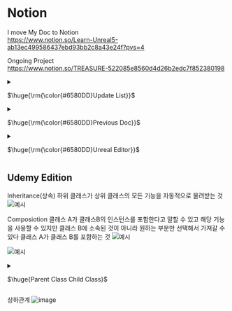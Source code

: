 # Notion
I move My Doc to Notion   
https://www.notion.so/Learn-Unreal5-ab13ec499586437ebd93bb2c8a43e24f?pvs=4

Ongoing Project  
https://www.notion.so/TREASURE-522085e8560d4d26b2edc7f852380198  

<details>
<summary><p>$\huge{\rm{\color{#6580DD}Update List}}$</p> </summary>

How to Move Actor  
https://velog.io/@lsm1017/%EC%95%A1%ED%84%B0-%EC%99%95%EB%B3%B5%EC%9C%BC%EB%A1%9C-%EC%9B%80%EC%A7%81%EC%9D%B4%EA%B8%B0-%EA%B5%AC%ED%98%84-DistGetSafeNormal  

How to make swingwing object and curve
https://velog.io/@lsm1017/%ED%86%B5%EB%82%98%EB%AC%B4-%ED%95%A8%EC%A0%95-%EB%A7%8C%EB%93%A4%EA%B8%B0

How to import asset from store
https://velog.io/@lsm1017/%EC%97%90%EC%85%8B-%EA%B0%80%EC%A0%B8%EC%98%A4%EA%B8%B0-ga7d0icx

How to change file engine version
https://velog.io/@lsm1017/%ED%8C%8C%EC%9D%BC-%EB%B2%84%EC%A0%84%EB%B0%94%EA%BE%B8%EB%8A%94%EB%B2%95

EnhancedInput(BluePrint ver | Cpp ver)
https://velog.io/@lsm1017/%ED%96%A5%EC%83%81%EB%90%9C-%EC%9E%85%EB%A0%A5EnhancedInput

How to Set Pawn Camera and move
https://velog.io/@lsm1017/Pawn%EC%B9%B4%EB%A9%94%EB%9D%BC-%EC%A1%B0%EC%A0%95%ED%95%98%EA%B8%B0

How to make Character move
https://velog.io/@lsm1017/Character-%EC%A1%B0%EC%9E%91%EB%A7%8C%EB%93%A4%EA%B8%B0

About Character Rotate
https://velog.io/@lsm1017/%EC%BA%90%EB%A6%AD%ED%84%B0-%ED%9A%8C%EC%A0%84%EC%97%90-%EA%B4%80%ED%95%98%EC%97%AC

When Get Build Error
https://velog.io/@lsm1017/%EB%B9%8C%EB%93%9C-%EC%97%90%EB%9F%AC%EA%B0%80-%EB%82%AC%EC%9D%84%EB%95%8C

How to attach animation to asset
https://velog.io/@lsm1017/%EC%97%90%EB%8B%88%EB%A9%94%EC%9D%B4%EC%85%98-%EC%A0%81%EC%9A%A9%ED%95%98%EA%B8%B0

How to change animation(BluePrint version)
https://velog.io/@lsm1017/%EC%95%A0%EB%8B%88%EB%A9%94%EC%9D%B4%EC%85%98-%EC%A0%84%ED%99%98-%EB%A7%8C%EB%93%A4%EA%B8%B0

How to change animation(c++ version)
https://velog.io/@lsm1017/%EC%95%A0%EB%8B%88%EB%A9%94%EC%9D%B4%EC%85%98-%EC%A0%84%ED%99%98%ED%95%98%EA%B8%B0%EC%BD%94%EB%93%9C%EB%B2%84%EC%A0%84

How to make custom Animation
https://www.youtube.com/watch?v=tnZv7KQPai0&t=58s

Implementing Foot Height Adjustment on Stairs 
https://velog.io/@lsm1017/%EC%9E%90%EC%97%B0%EC%8A%A4%EB%9F%AC%EC%9A%B4-%EA%B2%BD%EC%82%AC%EC%98%A4%EB%A5%B4%EA%B8%B0feat.RIG

How to give collision to Skeleton Asset
https://velog.io/@lsm1017/%EC%8A%A4%EC%BC%88%EB%A0%88%ED%86%A4%EB%A9%94%EC%89%AC%EC%97%90-collision%EC%B6%94%EA%B0%80%ED%95%98%EA%B8%B0

Principle of Summoner
https://velog.io/@lsm1017/%EC%86%8C%ED%99%98%EC%82%AC-%EC%9B%90%EB%A6%ACDelegate

How to combine Animation
https://velog.io/@lsm1017/%EC%95%A0%EB%8B%88%EB%A9%94%EC%9D%B4%EC%85%98%EC%9D%84-%ED%95%A9%EC%B9%98%EB%8A%94-%EB%B2%95Blend-Space

How to make simple chasing Ai
https://velog.io/@lsm1017/%EA%B0%84%EB%8B%A8%ED%95%9C-%ED%94%8C%EB%A0%88%EC%9D%B4%EC%96%B4-%EC%AB%92%EB%8A%94-AI%EB%A7%8C%EB%93%A4%EA%B8%B0

How to use Mixamo
https://velog.io/@lsm1017/Mixamo%EC%82%AC%EC%9A%A9%EB%B2%95-1i6oxq44

</details>

<details>
<summary><p>$\huge{\rm{\color{#6580DD}Previous Doc}}$</p> </summary>


<details>
<summary><p>$\huge{\rm{\color{#6580DD}TIP}}$</p> </summary>
ctrl + alt + f11 라이브코드 컴파일 단축키  
F11(몰입모드) -> 삼선 -> 캡쳐
가끔은 껏다키면 해결 되는게 있다...  
Shift + 1~4 모드선택 단축키  
우클릭 + c 확대 +z 축소  
visualstudio에서 ctrl + shift + spacebar하면 해당 코드의 정보창을 띄울 수 있다.  
정보창에 = 값  라면 기본값이 내장되어 있다는 의미이다.  
</details>
  
## 만약 에디터가 이전 변경사항이 적용 안되어있다면 에디터를 닫고 vscode에서 shift+ctrl+b로 다시 돌리고 열면 됌  

![어떻게 돌아가는지](https://github.com/REWELLGOM/Learn-Unreal/assets/129605750/b9c39707-07d6-4cf7-81dd-da71b37da42b)  

라이브 코딩은 에디터를 껏다가 키면 초기화 되기때문에 에디터를 키기전에 vscode에서 crlt shift b 로 빌드작업 하고 에디터를 닫아놓은체로 전체를 컴파일해야함  

<details>
<summary><p>$\huge{\rm{\color{#6580DD}MATH}}$</p> </summary>

### A(1,3,5)  B(-1,5,-7)  

### If A watching B
(1+1,3-5,5+7)  
->(2,-2,12)  
### If B watching A
(-1-1,5-3,-7-5)  
->(-2,2,-12)  

### Multiplied
Ax2 = (1x2,3x2,5x2) -> (2,6,10)  

### Length
(A^2+B^2)^(1/2)  
{(1^2,3^2,5^2) + (-1^2,5^2,-7^2)}^(1/2)  

### Vector Normalized
크기가 1인 단위 벡터를 말함

## Rotation

### Roll
X축에 대한 회전  

### Pitch
Y축에 대한 회전  

### Yaw
Z축에 대한  회전  

### FMath::Sin()
sin함수로 사인파를 이용할때 이용  

</details>


<details>
<summary><p>$\huge{\rm{\color{#6580DD}ERROR LIST}}$</p> </summary>




### 1.캐릭터가 움직이지를 않음 
해결: 게임 모드 설정과 껏다 켰다를 하니 해결됨
### 2.게임 시작시 프리징  
이유: tick코드안에 바로 반복문써서 과부하걸린거임
### 3.github desktop "the remote disconnected. check your internet connection and try again." 
이유: 한번에 푸시하는 양이 많아서 그럼  
### 4.포인터에 null값이 들어갔다
![image](https://github.com/REWELLGOM/Learn-Unreal/assets/129605750/7689ee0d-be27-42f2-b502-ab894364a9c1)
### 5. PIE: Error: Blueprint Runtime Error: "Accessed None trying to read property Grabber". Node:  Release Graph:  EventGraph Function:  Execute Ubergraph BP First Person Character Blueprint:  BP_FirstPersonCharacter  
이유: Grabber'라는 속성에 접근하려 했으나 그 객체가 존재하지 않을 때 발생 
해결: 삭제하고다시 추가해주니 해결되었다. 

### 6.LandScpae가 안보여요  
이유: UE5부터 추가된 partition world에서 어떤 지역을 보여줄지 지정을 안해서 게임 실행모드때만 보이고 에디터에서 안보이는 거다  
해결: World Partition에서 보여줄만큼 드래그 -> 우클릭 Load region From Selection을 하면 보인다  

### 7. 코드에서 작성한 함수가 BluePrint에서 못찾겠어요  
```cpp
UFUNCTION(BlueprintCallable, Category="Color")
    void ChangeColor(FLinearColor NewColor);
```
클래스의 명으로 먼저찾고 그뒤에 실행 핀으로 함수를 불러올 수 있다.  

### 8. 헤더파일 서순 틀렸어요
Error: #include found after .generated.h file - the .generated.h file should always be the last #include in a header  
```cpp
#include "TriggerComponent.generated.h"
```
이게 가장 마지막이어야함
</details>


<details>
<summary><p>$\huge{\rm{\color{#6580DD}Header File}}$</p> </summary>

<details>
<summary><p>$\huge{\rm{\color{#5ad7b7}Collision}}$</p></p> </summary>

### include "Components/CapsuleComponent.h"
```cpp
class UCapsuleComponent; //전역 변수처럼 선언하면 다음 선언할때 class 안써도됌  

UPROPERTY(VisibleAnywhere)
class UCapsuleComponent* Capsule;
```
## class가 반드시 있어야함  
해당 헤더파일은 cpp폴더에 include함  
Unreal Doc  
https://www.unrealengine.com/en-US/search?x=0&y=0&filter=Documentation&keyword=UCapsuleComponent

### include "Components/SkeletalMeshComponent.h"
```cpp

BirdMesh = CreateDefaultSubobject<USkeletalMeshComponent>(TEXT("BirdMesh"));
BirdMesh->SetupAttachment(GetRootComponent()); //루트구성요소 받아와서 거기에 적용시키는 코드  
```
</details>


</details>


<details>
<summary><p>$\huge{\rm{\color{#6580DD}C++}}$</p></p> </summary>

### FCollisionShape Sphere = FCollisionShape::MakeSphere(GrabRadius);
FHitResult HitResult;

### UPROPERTY
https://velog.io/@lsm1017/About-UPROPERTY


### UFUNCTION
함수위에 UFUNCTION()은 함수를 보이게하는 것
BlueprintCallable 블루프린트에서 엑세스 할 수 있게 해줌
이때 에디터와 라이브 코드를 끄고 vscode에서 별도로 빌드를 돌린후 파일에 들어가서 켜야함  

<details>
<summary><p>$\huge{\rm{\color{#5ad7b7}Type}}$</p></p> </summary>
int32는 32비트인 정수를 나타낸것이다  

#### FVector  
X, Y, Z 세 가지 축을 기준으로 좌표를 정의

#### FRotator  
피치(Pitch), 요(Yaw), 롤(Roll) 세 가지 축을 기준으로 회전을 정의

#### FQuat
회전을 쿼터니언으로 나타내
회전 벡터와 스칼라 값을 사용   
복합 회전에 유리  -> 짐벌락(한축의 자유도 줄어드는 현상) 방지

#### FTransform
객체의 위치, 회전, 그리고 스케일을 나타냄   

```cpp
FTransform Transform(FRotator(0.0f, 45.0f, 0.0f), FVector(100.0f, 200.0f, 300.0f), FVector(1.0f, 1.0f, 1.0f));
```

#### FString
문자열 조작 기능을 제공  

<details>
<summary><p>AActor</p></summary>
게임 월드에 배치될 수 있으며, 위치, 회전, 크기 등의 속성을 가짐


## GetActorLocation()  
액터의 현재 위치를 반환  

## SetActorLocation(FVector NewLocation)  
액터의 위치를 설정  

## GetActorRotation()
액터의 현재 회전을 반환  

## SetActorRotation(FRotator NewRotation)
액터의 회전을 설정합니다.

## AddActorLocalOffset(FVector DeltaLocation)
액터의 로컬 좌표를 기준으로 위치를 변경합니다.

## AddActorLocalRotation(FRotator DeltaRotation)
액터의 로컬 좌표를 기준으로 회전을 변경합니다.

---------------------------------------------------------------

</details>

</details>


<details>
<summary><p>$\huge{\rm{\color{#6580DD}ABOUT FUNCTION}}$</p></p> </summary>



## GetSafeNormal()
주어진 벡터를 그 크기로 나누어 단위 벡터를 생성

## GetOwner()
오너 포인터를 가져와주는 함수
해당 Component를 소유한 Actor의 주소를 저장할때 사용함
Component를 통해 Actor에게 사운드를 부여하거나 Actor의 위치를 파악하거나 설정하는 등의 작업을 수행하려면 포인터를 액터에 전달해야 함

## FVector::Distance(a,b)
a와 b 사이의 거리를 구해준

## Tick()
매프레임마다 안에 있는 코드들을 호출해줌  
올바르게 반복문을 만들었어도 tick함수 내에서 만든거라면 프리징 현상이 일어날 수 있으니 사용할때 극.구.조.심  
매프레임 log를 찍는것은 오류가 안남  

</details>

<details>
<summary><p>$\huge{\rm{\color{#5ad7b7}Trace}}$</p></p> </summary>


### 라인트레이스 
섬세하게 탐지할때 주로 사용
선으로 탐지  
FPS게임이나 오브젝트를 잡을때  

### 셰이프 트레이스(지오메트리 트레이)  
도형으로 탐지  

### 트레이스 채널
트레이스에 반응할 수 있는 목록만 생성하고 나머지는 무시

### 비지빌리티 트레이스 채널
눈에 보이는 모든 오브젝트

### 카메라 트레이스 채널
이 오브젝트를 투시하도록 허용할지

</details>

<details>
<summary><p>$\huge{\rm{\color{#5ad7b7}With BluePrint}}$</p></p> </summary>
```cpp
Capsule = CreateDefaultSubobject<UCapsuleComponent>(TEXT("Capsule"));
SetRootComponent(Capsule);
```
root로 설정할수 있게해줌


</details>

### FHitResult
FHitResult HitResult;
HitResult.Location 객체 중심으로의 1미터 반경의 구체를 건듦  
HitResult.ImpactLocation 객체의 표면을 건듦


### DebugDraw
DrawDebugLine(GetWorld(), Start, End, FColor::Red);
시작점,끝점,색깔  
DrawDebugSphere(GetWorld(), End, 10, 10, FColor::Blue,true, 5);
구체의 중심, 반경, 조각갯수, 색깔, 지속방식(true = 한번만 호출, 지속시간 무), 지속시

### const(안정성 증가)
값이 변하지 않는것에 사용함
사용가능 여부는 마우스를 가져다두고 뜨는 창을보고 알수도 있다. 

### 로그
로그를 찍을때 string은 *를 붙어야지 사용 가능하다
display warning Error로 색깔을 다르게하여 경고와 에러를 잘보이게 할수있음
ex) UE_LOG(LogTemp, Display, TEXT("Here's My String: %s  %f"),*MyString, MoveDistance);

### 컴포넌트에 접근
UPhysicsHandleComponent* PhysicsHandle = GetOwner() -> FindComponentByClass<UPhysicsHandleComponent>();
컴포넌트에서 physicshandle컴포넌트에 접근하게하는 코드


<details>
<summary><p>$\huge{\rm{\color{#6580DD}Extra}}$</p></p> </summary>
일반적으로 포인터가 있는 경우 화살표 연산자(->)  
FString FVector와 같은 구조체가 있는 경우 점 연산자(.) 사용  

### Super::
범위 해상도 연산자를 의미  
EX)
```cpp
Super::BeginPlay(); //BeginPlay함수 부모 호출  
```

PrimaryActorTick.bCanEverTick = true; 틱함수를 자동으로 반복할것인가 yes라는 뜻  

### String
C스타일 문자열을 제공하기위해 string타입 변수를 이용할때 *를 붙여야한다.   

### DeltaTime
게임속 1초의 시간이라고 생각하면된다  

사용 예시)
```cpp
AddActorWorldOffset(FVector(MoveMent * DeltaTime, 0.f, 0.f));
```
어떤 프레임이든 똑같이 이동 하기위해서 DeltaTime을 곱함  

## for( : )
```cpp
TArray<AActor* > Actors;
GetOverlappingActors(Actors);
for(AActor* Actor : Actors)
{

}
```
TArray의 모든 액터를 순회함   
반복할 때마다 배열의 각 액터에 대한 포인터를 가져와 사용   
모든 컬렉션 타입(여러 개 저장하는 자료형 타입)    


## FRotator::ZeroRotator
기울이고 돌리는 힘을 0으로 하는것  

## 다른 파일 함수에 접근하기
1.선언하기
```cpp
UMover* Mover;
```
2.가져오기
```cpp
Mover -> SetShouldMove(true);
```

### FileName::FileName() in cpp code
생성자 역할로 여기서 값을 주게해도 된다.   
아니면 함수 옆에 : var(value) 해도된다.    

</details>

-------------------------------------

</details>



<details>
<summary><p>$\huge{\rm{\color{#6580DD}BLUE PRINT}}$</p></p> </summary>

BP는 블루프린트 클래스라는 뜻  
발사체를 주로 ProjectTile이라고 부름  
맵마다 각자의 블루 프린트가 있음  

## In BluePrintEditor
1. create reference는 그 물체의 주소를 저장하는거임
2. 파란색 핀은 실행 핀(excution pin)임
3. space bar를 검색하면 space bar입력노드가 생김 add impulse와 연결하면 space bar누를 시에 어느 방향으로 이동할지 정할수있음(질량*100부터 약간의 효과가 보임)
4. add impulse에 있는 vel change는 체크하면 질량을 무시하고 속력을 정할 수 있게해줌
5. impulse에 직접 연결하면 기본단위가 cm이기에 1cm임
6. muliply를 통해서 값을 조절한 후에 impulse에 연결하면 된다
7. get변수를 만들고 subtract로 원하는 만큼 값을 빼고 다시 set변수로 값을 계속 변화 시키고 저장할 수 있다.

### SideEffect(함수가 실행되고 식별 가능한 효과가 생기는거)
EX) print string, add, impulse set 같은거

### 순수함수(SideEffect가 없는)
디테일에서 퓨어를 눌러 함수를 순수함수(SideEffect가 없는)로 바꿀수 있다. (간단한 코드에서 사용) 
EX) 실행핀이 없는 Get, Get Actor Forward Vector, Multiply,Minus,Greater수학함수 같은 것들

암묵적으로 모든 멤버 함수는 현재 타겟이나 현재 인스턴스라는 파라미터를 가지고 있다  
Project Tile 자체에서 만든 함수를 map의 BluePrint에서 실행 핀을 통하여 연결할 수 있다. (멤버 함수의 개념)  
트랜스폼의 자물쇠를 누르면 값을 다같이 바꾸는걸로 설정할 수 있다.  

플레이어 물리충돌을 처리하기위해 charactor movmnet로부터 두개의 moveupdatecomponent로 충돌 처리 그리고 캐릭터의 회전을 위해 get actor rotation을 만듦  

### Add Actor World Offset
오프셋을 저장해서 위치정보를 제공해주는거  

</details>


------------------------------------------------------------------

에셋은 maps에서 작성자가 미리보기 느낌으로 만든곳에서 미리 볼수있다.
mesh에서 꺼내쓸수 있따.

brush로 생성된 물체는 크기 설정은 scale보다 브러시 세팅으로 하는게 좋다

mesh를 다른 mesh의 디테일에다가 끌어놓아서 자식으로 만들어 종속 시킬수있

mesh를 더블 클릭하여 편집에 들어간후 콜리전을 삭제 시킬수도있다.

미리보기 모드에서 오른쪽 상단에 격자무늬 아이콘을 누르면 4분할로된 각 방명에서의 맵의 구성을 볼수있다

Actor Component
모든 액터에 접근되는 기본적인 Component 이다

Scene Component
Transform이 있는 Actor Component이고 다른 Scene Component에도 접근할 수 있다
서로 접근이 가능하다면 디테일에 같은 섹션에 있다.

## BoxCollision
Collision preset조절을 통해서 어떤 물체에 따라 인식이 다르도록 설정할 수 있다.  
OverlapAllDynamic으로 모든것을 인식하게 할 수 있다.  
Generate Overlap Events를 활설화 해야함  

## Static Mesh Component
USceneComponent가 있고 하위에 UStaticMeshComponent가 있다  

USceneComponent는 고유의 변환이 있고 다른 구성 요소와 연결할 수 있다.  

UStaticMeshCompoenent는 고유한 변환이 있고 다른 구성요소에 열결할 수 있고 정적인 메쉬가 있다.    

스태틱메쉬를 DefaultSceneRoot에 갔다놓으면 루트(장면 구성요소)로 변하게됨  

------------------------------------------------------------------------

</details>
  
<details>
<summary><p>$\huge{\rm{\color{#6580DD}Unreal Editor}}$</p></p> </summary>

<details>
<summary><p>$\huge{PostProcessVolume}$</p> </summary>

It is used to adjust the atmosphere, brightness, and color in the game
게임에서의 분위기 밝기 색감등을 조정할때 쓰인다

Infinite Extend를 활성화해서 박스 내부에서만 적용되는게 아닌 레벨 전체에 영향을 주도록 설정할 수 있다  

### Temperture
온도 색감을 조절함   

### Bloom
부스스한 느낌 뽀샤시함을 조절  

### Exposure
최대 최소 밝기 조절  
최소 밝기 조절해서 어둡게 밝게 조절할 수 도있음  

### Global

#### Saturation
채도를 조절할수있음  
#### Contrast
대비를 조절  
#### Gamma
밝기를 조절  

## Extra
Sunlight에서 Lightshaft의 BloomScale을 조절해서 물체로 인해서 빛이 가려질때 보이는 빛줄기 강도를 조절할 수 있다.    

--------------------------------------------------------------------------

</details>

<details>
<summary><p>$\huge{LandScpae Mode}$</p> </summary>

## Number of Components
땅 크기 조절  

## Pint
레이어의 +표시 눌러서 weightlender로 서로 겹칠때 혼합되게 할지 Non weightblender로 그위에 그냥 쌓이게 할지 정할수 있음  

---------------------------------------------------------------

</details>

<details>
<summary><p>$\huge{Foliage Mode}$</p> </summary>

### 파일에세 foliage 파일에 있는 파일을 넣어야함    

### 에셋파일안에 초록색 테두리있는 걸 더블클릭 후 wind를 활성화하면 풀이 바람에 날리는 것처럼 만들 수 있다.   

### foliage파일의 에셋을 더블클릭해서 align to normal을 체크해제하면 경사에서도 위로 솟아나게한다    

## Paint Density
숫자가 작을수록 생성될 에셋의 간격이 줄어듦    

## collision
block all로 충돌하는 모든 사물을 부딛치게 할 수 있음  

## 성능 조절
edit -> project setting -> rendering -> shadow map으로 변경  
anti-aliasing에서 TSR -> TAA  

----------------------------------------------------------------------

</details>

<details>
<summary><p>$\huge{Light}$</p> </summary>


## static
게임에서 빛에 관련된걸 바꿀수 없게함(성능향상에 도움)  

## Stationay
빛의 색과 강도 조절가능  
위치와 회전은 불가능  

## Movable
움직이는 태양과 그림자 나타낼  

### pointlight 
그냥 한점에서 빛이 밖으로 나감 광원이 하나라는게 핵심  

### SpotLight
빛의 방향이 하나임 특정 영역이나 객체를 비출때 용이  

### RectLight
빛이 한면 전체에서 나옴 넓은곳을 비출때 용이  

### Directional Light 
태양을 추가한다고 생각하면 편함  
skysphere안의 detail에 들어가서 서로 연결해주면 각도에 다른 하늘 변화를 만들수있음   
ctrl + L로 태양위치 시각적으로 더 잘보이게 바꿀수있음  

### SkyLight
레벨에서 멀리 떨어진 빛을 캡쳐해서 씬에 적용 우리 레벨 전체를 감싸는 구를 추가한다고 생각하면 됌 하늘같은 거    
이때 사용할 메시를 찾을려면 (콘텐츠 드로어 -> show engine content -> engine파일 -> sky)  
씬 recapture라는 속성에 recapture를 누르면 씬의 조명이 업데이트됨  

Tempeture로 태양의 색깔을 바꿀 수 있음  

### Sky Atmosphere
지구 같은 대기 생성
다른 광원을 하나 더 만들수 있음(달 또는 두 번째 태양 생성)

조명BP를 사용할때 그 객체의 light에 들어가서 값을 설정할 수 있다.
intensity는 밝기 조절
attenuation 반경 설정(설정해서 성능에 도움을 줄수있음)

-----------------------------------------------------------

</details>

<details>
<summary><p>$\huge{Meterial}$</p> </summary>

## 설정
Fully rough는 무광으로 설정하게 하는거  
Layers를 추가해서 Layer Blend노드에 이름을 달아 줄수 있다.  

### Layers의 Blender Type
Weight Blender 이 meterial layer를 다른 meterial레이어와 블렌딩할 수 있게함   

## Extra
meterial뒤에 있는 inst 진짜 메테리얼이 아니라는 뜻임  
우클릭 -> 부모찾기 -> master이라는 이름이 붙은 메테리얼이 나옴 이게 진짜 머티리얼을 만드는거  

detail의 mobility에 
static으로 게임 시작전에 미리 조명 설정과 같은 작업을 마칠수있다
Stationary로 객체를움직일 수는 없지만 밝기 같은 건 바꿀수 있다. 
Movealbe로 모든 걸 변경할수있게 할수있다.

-------------------------------------------------------

</details>


### 루멘은 Moveable로 가장 잘 돌아간다

바닥이 있지만 떨어질때는 객체의 에디터를 켜서 왼쪽위 콜리전에서 시각화를 작동시키고 디테일에서 collison에서 z축 설정해준다 -10정도

![image](https://github.com/REWELLGOM/Learn-Unreal/assets/129605750/850c41d5-34e3-4d96-b208-20743d4c393d)

<details>
<summary><p>$\huge{Level}$</p> </summary>

### Packed Level Actor
액터를 여러개 선택 -> 우클릭 -> level -> create packed level한후 pivot type으로 중심점을 잡아준다

### Create LevelInstance
레벨을 만들어서 다른 맵에 있던 사물을 가져올 수 있다.  
</details>

## DataTable
https://velog.io/@lsm1017/How-to-make-DataTable-In-UE5

--------------------------------------------------------

</details>

</details>

## Udemy Edition
Inheritance(상속)
하위 클래스가 상위 클래스의 모든 기능을 자동적으로 물려받는 것
![예시](https://github.com/REWELLGOM/Learn-Unreal/assets/129605750/598176a6-c97a-481e-b9e9-d5899d34ef18)



Composiotion
클래스 A가 클래스B의 인스턴스를 포함한다고 말할 수 있고 해당 기능을 사용할 수 있지만 클래스 B에 소속된 것이 아니라 원하는 부분만 선택해서 가져갈 수 있다 클래스 A가 클래스 B를 포함하는 것
![예시](https://github.com/REWELLGOM/Learn-Unreal/assets/129605750/6a999470-c8e1-4202-8c58-134671232b79)

![예시](https://github.com/REWELLGOM/Learn-Unreal/assets/129605750/1c6e35c5-797e-4399-9464-fe5577a7b2d8)

</details>

<details>
<summary><p>$\huge{Parent Class Child Class}$</p> </summary>

자식 클래스는 부모 클래스로부터 함수를 물려 받을 수 있다.자식 클래스들은 이를 받아서 재정의(OverRide)할 수 있다.  

부모 변수에 대한 포인터는 자식 클래스가 부모 클래스에서 상속하는 경우 자식 클래스의 개체를 가르킬수 있음  

포인터가 자식을 가르키고 있을 경우 함수를 호출하면 그 자식 클래스의 함수를 불러옴  


![image](https://github.com/REWELLGOM/Learn-Unreal/assets/129605750/9ccfb03c-e339-46d5-8bad-a10d95a3a253)
</details>

상하관계
![image](https://github.com/REWELLGOM/Learn-Unreal/assets/129605750/74aee1d3-74e5-4101-858b-f359cacbf5c9)


